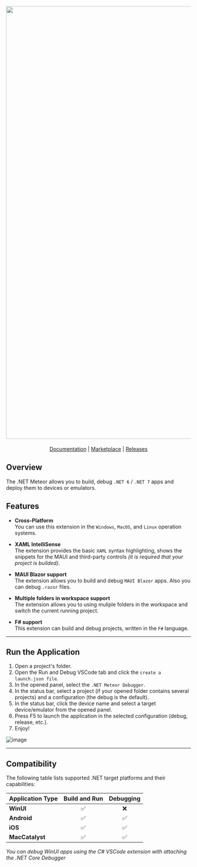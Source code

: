 <h1 align="center">
    <img src="img/header.jpg" width="1180px" alt=".NET Meteor" />
</h1>

<p align="center">
<a href="https://github.com/JaneySprings/DotNet.Meteor/wiki">Documentation</a> | <a href="https://marketplace.visualstudio.com/items?itemName=nromanov.dotnet-meteor">Marketplace</a> | <a href="https://github.com/JaneySprings/DotNet.Meteor/releases">Releases</a>
</p>

## Overview

The .NET Meteor allows you to build, debug `.NET 6` / `.NET 7` apps and deploy them to devices or emulators.

## Features

- **Cross-Platform** </br>
You can use this extension in the `Windows`, `MacOS`, and `Linux` operation systems.

- **XAML IntelliSense** </br>
The extension provides the basic `XAML` syntax highlighting, shows the snippets for the MAUI and third-party controls *(it is required that your project is builded)*.

- **MAUI Blazor support** </br>
The extension allows you to build and debug `MAUI Blazor` apps. Also you can debug `.razor` files.

- **Multiple folders in workspace support** </br>
The extension allows you to using muliple folders in the workspace and switch the current running project.

- **F# support** </br>
This extension can build and debug projects, written in the `F#` language.

---

## Run the Application

1. Open a project's folder.
2. Open the Run and Debug VSCode tab and click the `create a launch.json file`.
3. In the opened panel, select the `.NET Meteor Debugger`.
4. In the status bar, select a project (if your opened folder contains several projects) and a configuration (the debug is the default).
5. In the status bar, click the device name and select a target device/emulator from the opened panel.
6. Press F5 to launch the application in the selected configuration (debug, release, etc.). 
7. Enjoy!

![image](./img/demo_dbg.gif)

---

## Compatibility

The following table lists supported .NET target platforms and their capabilities:

| Application Type | Build and Run | Debugging |
|-|:-:|:-:|
| **WinUI** |✅ | ❌ |
| **Android** | ✅ | ✅ |
| **iOS** | ✅ | ✅ |
| **MacCatalyst** | ✅ | ✅ |

*You can debug WinUI apps using the C# VSCode extension with attaching the .NET Core Debugger*
